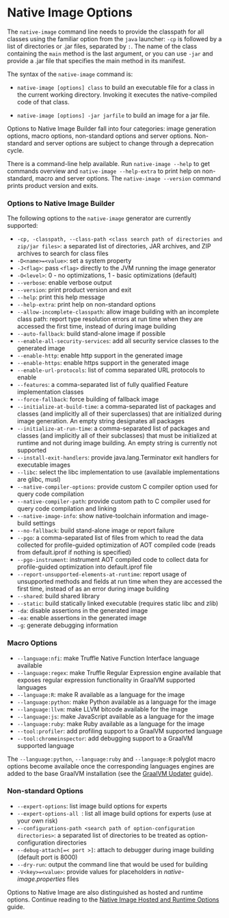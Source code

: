 # Native Image Options

The `native-image` command line needs to provide the classpath for all classes
using the familiar option from the `java` launcher: `-cp` is followed by a list
of directories or .jar files, separated by `:`. The name of the class containing
the `main` method is the last argument, or you can use `-jar` and provide a .jar
file that specifies the main method in its manifest.

The syntax of the `native-image` command is:

- `native-image [options] class` to build an executable file for a class in the
current working directory. Invoking it executes the native-compiled code of that
class.

- `native-image [options] -jar jarfile` to build an image for a jar file.

Options to Native Image Builder fall into four categories:
image generation options, macro options, non-standard options and server options.
Non-standard and server options are subject to change through a deprecation cycle.

There is a command-line help available. Run `native-image --help` to get
commands overview and `native-image --help-extra` to print help on non-standard,
macro and server options. The `native-image --version` command prints product
version and exits.

### Options to Native Image Builder
The following options to the `native-image` generator are currently supported:

* `-cp, -classpath, --class-path <class search path of directories and zip/jar files>`: a separated list of directories, JAR archives, and ZIP archives to search for class files
* `-D<name>=<value>`: set a system property
* `-J<flag>`: pass `<flag>` directly to the JVM running the image generator
* `-O<level>`: 0 - no optimizations, 1 - basic optimizations (default)
* `--verbose`: enable verbose output
* `--version`: print product version and exit
* `--help`: print this help message
* `--help-extra`: print help on non-standard options
* `--allow-incomplete-classpath`: allow image building with an incomplete class path: report type resolution errors at run time when they are accessed the first time, instead of during image building
* `--auto-fallback`: build stand-alone image if possible
* `--enable-all-security-services`: add all security service classes to the generated image
* `--enable-http`: enable http support in the generated image
* `--enable-https`: enable https support in the generated image
* `--enable-url-protocols`: list of comma separated URL protocols to enable
* `--features`: a comma-separated list of fully qualified Feature implementation classes
* `--force-fallback`: force building of fallback image
* `--initialize-at-build-time`: a comma-separated list of packages and classes (and implicitly all of their superclasses) that are initialized during image generation. An empty string designates all packages
* `--initialize-at-run-time`: a comma-separated list of packages and classes (and implicitly all of their subclasses) that must be initialized at runtime and not during image building. An empty string is currently not supported
* `--install-exit-handlers`: provide java.lang.Terminator exit handlers for executable images
* `--libc`: select the libc implementation to use (available implementations are glibc, musl)
* `--native-compiler-options`: provide custom C compiler option used for query code compilation
* `--native-compiler-path`: provide custom path to C compiler used for query code compilation
and linking
* `--native-image-info`: show native-toolchain information and image-build settings
* `--no-fallback`: build stand-alone image or report failure
* `--pgo`: a comma-separated list of files from which to read the data collected for profile-guided optimization of AOT compiled code (reads from default.iprof if nothing is specified)
* `--pgo-instrument`: instrument AOT compiled code to collect data for profile-guided optimization into default.iprof file
* `--report-unsupported-elements-at-runtime`: report usage of unsupported methods and fields at run time when they are accessed the first time, instead of as an error during image building
* `--shared`: build shared library
* `--static`: build statically linked executable (requires static libc and zlib)
* `-da`: disable assertions in the generated image
* `-ea`: enable assertions in the generated image
* `-g`: generate debugging information

### Macro Options
* `--language:nfi`: make Truffle Native Function Interface language available
* `--language:regex`: make Truffle Regular Expression engine available that exposes regular expression functionality in GraalVM supported languages
* `--language:R`: make R available as a language for the image
* `--language:python`: make Python available as a language for the image
* `--language:llvm`: make LLVM bitcode available for the image
* `--language:js`: make JavaScript available as a language for the image
* `--language:ruby`: make Ruby available as a language for the image
* `--tool:profiler`: add profiling support to a GraalVM supported language
* `--tool:chromeinspector`: add debugging support to a GraalVM supported language

The `--language:python`, `--language:ruby` and `--language:R` polyglot macro options become available once the corresponding languages engines are added to the base GraalVM installation (see the [GraalVM Updater](https://www.graalvm.org/docs/reference-manual/gu/) guide).

### Non-standard Options
* `--expert-options`: list image build options for experts
* `--expert-options-all `: list all image build options for experts (use at your own risk)
* `--configurations-path <search path of option-configuration directories>`: a separated list of directories to be treated as option-configuration directories
* `--debug-attach[=< port >]`: attach to debugger during image building (default port is 8000)
* `--dry-run`: output the command line that would be used for building
* `-V<key>=<value>`:  provide values for placeholders in _native-image.properties_ files

Options to Native Image are also distinguished as hosted and runtime options. Continue reading to the [ Native Image Hosted and Runtime Options](HostedvsRuntimeOptions.md) guide.
